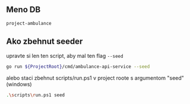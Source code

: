 
## Meno DB

```
project-ambulance
```

## Ako zbehnut seeder

upravte si len ten script, aby mal ten flag `--seed`

```bash
go run ${ProjectRoot}/cmd/ambulance-api-service --seed
```

alebo staci zbehnut scripts/run.ps1 v project roote s argumentom "seed" (windows)
```bash
.\scripts\run.ps1 seed
```
